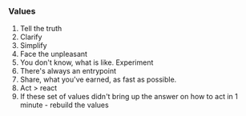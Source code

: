 ### Values
1. Tell the truth
2. Clarify
3. Simplify
4. Face the unpleasant
5. You don't know, what is like. Experiment
6. There's always an entrypoint
7. Share, what you've earned, as fast as possible.
8. Act > react
9. If these set of values didn't bring up the answer on how to act in 1 minute - rebuild the values
